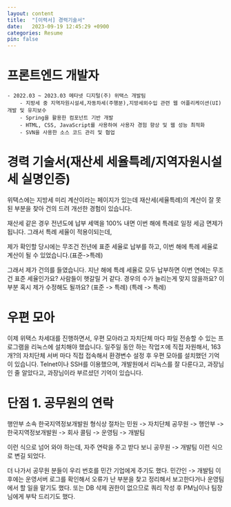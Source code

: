 ```yaml
---
layout: content
title:  "[이력서] 경력기술서"
date:   2023-09-19 12:45:29 +0900
categories: Resume
pin: false
---
```






# 프론트엔드 개발자 
    - 2022.03 ~ 2023.03 메타넷 디지털(주) 위택스 개발팀
        - 지방세 중 지역자원시설세,자동차세(주행분),지방세외수입 관련 웹 어플리케이션(UI) 개발 및 유지보수
        - Spring을 활용한 컴포넌트 기반 개발
        - HTML, CSS, JavaScript를 사용하여 사용자 경험 향상 및 웹 성능 최적화
        - SVN을 사용한 소스 코드 관리 및 협업
            

# 경력 기술서(재산세 세율특례/지역자원시설세 실명인증)
위택스에는 지방세 미리 계산이라는 페이지가 있는데 재산세(세율특례)의 계산이 잘 못된 부분을 찾아 건의 드려 개선한 경험이 있습니다.

재산세 같은 경우 전년도에 납부 세액을 100% 내면 이번 해에 특례로 일정 세금 면제가 됩니다.
그래서 특례 세율이 적용이되는데, 

제가 확인할 당시에는 무조건 전년에 표준 세율로 납부를 하고, 이번 해에 특례 세율로 계산이 될 수 있었습니다.(표준->특례)

그래서 제가 건의를 들였습니다. 지난 해에 특례 세율로 모두 납부하면 이번 연에는 무조건 표준 세율인가요?
사람들이 햇갈릴 거 같다. 경우의 수가 늘리는게 맞지 않을까요? 이 부분 혹시 제가 수정해도 될까요?
(표준 -> 특례)
(특례 -> 특례)



# 우편 모아
이제 위택스 차세대를 진행하면서, 우편 모아라고 자치단체 마다 파일 전송할 수 있는 프로그램을 리눅스에 설치해야 했습니다.
일주일 동안 하는 작업ㅈ에 직접 자원해서, 163개?의 자치단체 서버 마다 직접 접속해서 환경변수 설정 후 우편 모아를 설치했던 기억이 있습니다.
Telnet이나 SSH를 이용했으며, 개발원에서 리눅스를 잘 다룬다고, 과장님인 줄 알았다고, 과장님이라 부르셨던 기억이 있습니다.



# 단점 1. 공무원의 연락
행안부 소속 한국지역정보개발원
형식상 절차는
    민원 -> 자치단체 공무원 -> 행안부 -> 한국지역정보개발원 -> 회사 콜팀 -> 운영팀 -> 개발팀

이런 식으로 넘어 와야 하는데, 자주 연락을 주고 받다 보니
    공무원 -> 개발팀
이런 식으로 변길 되었다.

더 나가서 공무원 분들이 우리 번호를 민간 기업에게 주기도 했다.
    민간인 -> 개발팀
이후에는 운영서버 로그를 확인해서 오류가 난 부분을 찾고 정리해서 보고한다거나 운영팀에서 할 일을 맡기도 했다.
또는 DB 삭제 권한이 없으므로 쿼리 작성 후 PM님이나 팀장님에게 부탁 드리기도 했다.





